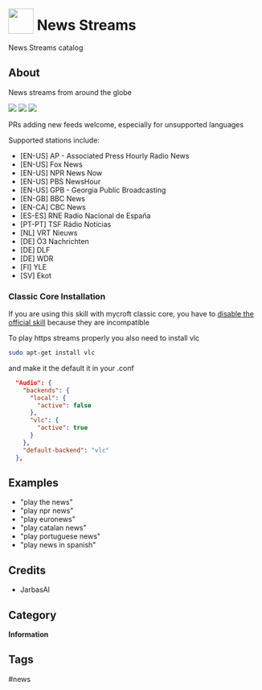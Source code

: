 # <img src='./res/icon/news.png' card_color='#40DBB0' width='50' height='50' style='vertical-align:bottom'/> News Streams

News Streams catalog

## About 

News streams from around the globe

![](gui.png)
![](gui2.png)
![](gui3.png)

PRs adding new feeds welcome, especially for unsupported languages

Supported stations include:

- [EN-US] AP - Associated Press Hourly Radio News
- [EN-US] Fox News
- [EN-US] NPR News Now
- [EN-US] PBS NewsHour
- [EN-US] GPB - Georgia Public Broadcasting
- [EN-GB] BBC News
- [EN-CA] CBC News
- [ES-ES] RNE Radio Nacional de España
- [PT-PT] TSF Rádio Notícias
- [NL] VRT Nieuws
- [DE] Ö3 Nachrichten
- [DE] DLF
- [DE] WDR
- [FI] YLE
- [SV] Ekot


### Classic Core Installation

If you are using this skill with mycroft classic core, you have to [disable the official skill](https://mycroft-ai.gitbook.io/docs/skill-development/faq#how-do-i-disable-a-skill) because they are incompatible

To play https streams properly you also need to install vlc

```bash
sudo apt-get install vlc
```

and make it the default it in your .conf

```json
  "Audio": {
    "backends": {
      "local": {
        "active": false
      },
      "vlc": {
        "active": true
      }
    },
    "default-backend": "vlc"
  },
```

## Examples 

* "play the news"
* "play npr news"
* "play euronews"
* "play catalan news"
* "play portuguese news"
* "play news in spanish"


## Credits 
- JarbasAl

## Category
**Information**

## Tags
#news
